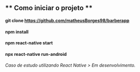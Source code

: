 ## ** Como iniciar o projeto **

#### git clone https://github.com/matheusBorges98/barberapp
#### npm install
#### npm react-native start
#### npx react-native run-android

###### Caso de estudo utilizando React Native > Em desenvolvimento.


